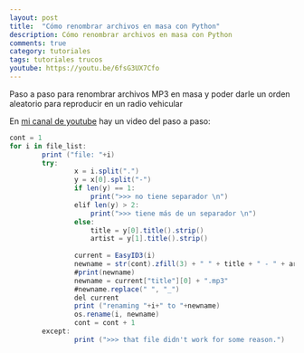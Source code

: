 ```yaml
---
layout: post
title:  "Cómo renombrar archivos en masa con Python"
description: Cómo renombrar archivos en masa con Python
comments: true
category: tutoriales
tags: tutoriales trucos
youtube: https://youtu.be/6fsG3UX7Cfo
---
```

Paso a paso para renombrar archivos MP3 en masa y poder darle un orden aleatorio para reproducir en un radio vehicular

En <a target="_blank" href="{{ page.youtube }}">mi canal de youtube</a> hay un video del paso a paso:

```C#
cont = 1
for i in file_list:
        print ("file: "+i)
        try:
                x = i.split(".")
                y = x[0].split("-")
                if len(y) == 1:
                    print(">>> no tiene separador \n")
                elif len(y) > 2:
                    print(">>> tiene más de un separador \n")
                else:
                    title = y[0].title().strip()
                    artist = y[1].title().strip()
                    
                current = EasyID3(i)
                newname = str(cont).zfill(3) + " " + title + " - " + artist + ".mp3"
                #print(newname)
                newname = current["title"][0] + ".mp3"
                #newname.replace(" ", "_")
                del current
                print ("renaming "+i+" to "+newname)
                os.rename(i, newname)
                cont = cont + 1
        except:
                print (">>> that file didn't work for some reason.")
```
